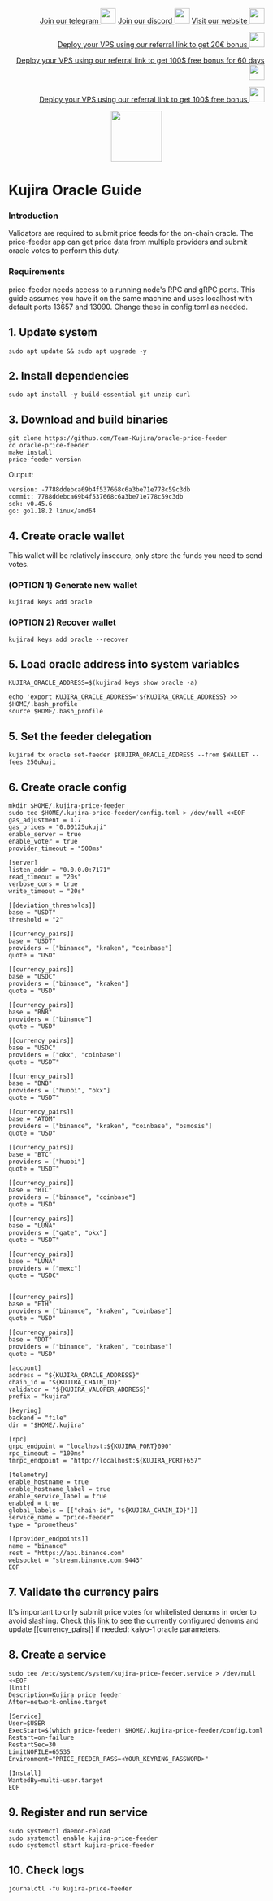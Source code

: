 <p style="font-size:14px" align="right">
<a href="https://t.me/kjnotes" target="_blank">Join our telegram <img src="https://user-images.githubusercontent.com/50621007/183283867-56b4d69f-bc6e-4939-b00a-72aa019d1aea.png" width="30"/></a>
<a href="https://discord.gg/JqQNcwff2e" target="_blank">Join our discord <img src="https://user-images.githubusercontent.com/50621007/176236430-53b0f4de-41ff-41f7-92a1-4233890a90c8.png" width="30"/></a>
<a href="https://kjnodes.com/" target="_blank">Visit our website <img src="https://user-images.githubusercontent.com/50621007/168689709-7e537ca6-b6b8-4adc-9bd0-186ea4ea4aed.png" width="30"/></a>
</p>

<p style="font-size:14px" align="right">
<a href="https://hetzner.cloud/?ref=y8pQKS2nNy7i" target="_blank">Deploy your VPS using our referral link to get 20€ bonus <img src="https://user-images.githubusercontent.com/50621007/174612278-11716b2a-d662-487e-8085-3686278dd869.png" width="30"/></a>
</p>
<p style="font-size:14px" align="right">
<a href="https://m.do.co/c/17b61545ca3a" target="_blank">Deploy your VPS using our referral link to get 100$ free bonus for 60 days <img src="https://user-images.githubusercontent.com/50621007/183284313-adf81164-6db4-4284-9ea0-bcb841936350.png" width="30"/></a>
</p>
<p style="font-size:14px" align="right">
<a href="https://www.vultr.com/?ref=7418642" target="_blank">Deploy your VPS using our referral link to get 100$ free bonus <img src="https://user-images.githubusercontent.com/50621007/183284971-86057dc2-2009-4d40-a1d4-f0901637033a.png" width="30"/></a>
</p>

<p align="center">
  <img height="100" height="auto" src="https://user-images.githubusercontent.com/50621007/172356220-b8326ceb-9950-4226-b66e-da69099aaf6e.png">
</p>

# Kujira Oracle Guide

### Introduction
Validators are required to submit price feeds for the on-chain oracle. The price-feeder app can get price data from multiple providers and submit oracle votes to perform this duty.

### Requirements
price-feeder needs access to a running node's RPC and gRPC ports. This guide assumes you have it on the same machine and uses localhost with default ports 13657 and 13090. Change these in config.toml as needed.

## 1. Update system
```
sudo apt update && sudo apt upgrade -y
```

## 2. Install dependencies
```
sudo apt install -y build-essential git unzip curl
```

## 3. Download and build binaries
```
git clone https://github.com/Team-Kujira/oracle-price-feeder
cd oracle-price-feeder
make install
price-feeder version
```

Output:
```
version: -7788ddebca69b4f537668c6a3be71e778c59c3db
commit: 7788ddebca69b4f537668c6a3be71e778c59c3db
sdk: v0.45.6
go: go1.18.2 linux/amd64
```

## 4. Create oracle wallet
This wallet will be relatively insecure, only store the funds you need to send votes.

### (OPTION 1) Generate new wallet
```
kujirad keys add oracle
```
### (OPTION 2) Recover  wallet
```
kujirad keys add oracle --recover
```

## 5. Load oracle address into system variables
```
KUJIRA_ORACLE_ADDRESS=$(kujirad keys show oracle -a)
```
```
echo 'export KUJIRA_ORACLE_ADDRESS='${KUJIRA_ORACLE_ADDRESS} >> $HOME/.bash_profile
source $HOME/.bash_profile
```

## 5. Set the feeder delegation
```
kujirad tx oracle set-feeder $KUJIRA_ORACLE_ADDRESS --from $WALLET --fees 250ukuji
```

## 6. Create oracle config
```
mkdir $HOME/.kujira-price-feeder
sudo tee $HOME/.kujira-price-feeder/config.toml > /dev/null <<EOF
gas_adjustment = 1.7
gas_prices = "0.00125ukuji"
enable_server = true
enable_voter = true
provider_timeout = "500ms"

[server]
listen_addr = "0.0.0.0:7171"
read_timeout = "20s"
verbose_cors = true
write_timeout = "20s"

[[deviation_thresholds]]
base = "USDT"
threshold = "2"

[[currency_pairs]]
base = "USDT"
providers = ["binance", "kraken", "coinbase"]
quote = "USD"

[[currency_pairs]]
base = "USDC"
providers = ["binance", "kraken"]
quote = "USD"

[[currency_pairs]]
base = "BNB"
providers = ["binance"]
quote = "USD"

[[currency_pairs]]
base = "USDC"
providers = ["okx", "coinbase"]
quote = "USDT"

[[currency_pairs]]
base = "BNB"
providers = ["huobi", "okx"]
quote = "USDT"

[[currency_pairs]]
base = "ATOM"
providers = ["binance", "kraken", "coinbase", "osmosis"]
quote = "USD"

[[currency_pairs]]
base = "BTC"
providers = ["huobi"]
quote = "USDT"

[[currency_pairs]]
base = "BTC"
providers = ["binance", "coinbase"]
quote = "USD"

[[currency_pairs]]
base = "LUNA"
providers = ["gate", "okx"]
quote = "USDT"

[[currency_pairs]]
base = "LUNA"
providers = ["mexc"]
quote = "USDC"


[[currency_pairs]]
base = "ETH"
providers = ["binance", "kraken", "coinbase"]
quote = "USD"

[[currency_pairs]]
base = "DOT"
providers = ["binance", "kraken", "coinbase"]
quote = "USD"

[account]
address = "${KUJIRA_ORACLE_ADDRESS}"
chain_id = "${KUJIRA_CHAIN_ID}"
validator = "${KUJIRA_VALOPER_ADDRESS}"
prefix = "kujira"

[keyring]
backend = "file"
dir = "$HOME/.kujira"

[rpc]
grpc_endpoint = "localhost:${KUJIRA_PORT}090"
rpc_timeout = "100ms"
tmrpc_endpoint = "http://localhost:${KUJIRA_PORT}657"

[telemetry]
enable_hostname = true
enable_hostname_label = true
enable_service_label = true
enabled = true
global_labels = [["chain-id", "${KUJIRA_CHAIN_ID}"]]
service_name = "price-feeder"
type = "prometheus"

[[provider_endpoints]]
name = "binance"
rest = "https://api.binance.com"
websocket = "stream.binance.com:9443"
EOF
```

## 7. Validate the currency pairs
It's important to only submit price votes for whitelisted denoms in order to avoid slashing. Check [this link](https://lcd.kaiyo.kujira.setten.io/oracle/params) to see the currently configured denoms and update [[currency_pairs]] if needed: kaiyo-1 oracle parameters.

## 8. Create a service
```
sudo tee /etc/systemd/system/kujira-price-feeder.service > /dev/null <<EOF
[Unit]
Description=Kujira price feeder
After=network-online.target

[Service]
User=$USER
ExecStart=$(which price-feeder) $HOME/.kujira-price-feeder/config.toml
Restart=on-failure
RestartSec=30
LimitNOFILE=65535
Environment="PRICE_FEEDER_PASS=<YOUR_KEYRING_PASSWORD>"

[Install]
WantedBy=multi-user.target
EOF
```

## 9. Register and run service
```
sudo systemctl daemon-reload
sudo systemctl enable kujira-price-feeder
sudo systemctl start kujira-price-feeder
```

## 10. Check logs
```
journalctl -fu kujira-price-feeder
```
